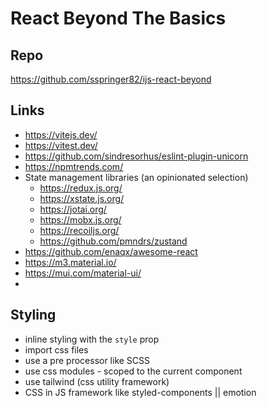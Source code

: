 # React Beyond The Basics

## Repo

https://github.com/sspringer82/ijs-react-beyond

## Links

- https://vitejs.dev/
- https://vitest.dev/
- https://github.com/sindresorhus/eslint-plugin-unicorn
- https://npmtrends.com/
- State management libraries (an opinionated selection)
  - https://redux.js.org/
  - https://xstate.js.org/
  - https://jotai.org/
  - https://mobx.js.org/
  - https://recoiljs.org/ 
  - https://github.com/pmndrs/zustand
- https://github.com/enaqx/awesome-react
- https://m3.material.io/
- https://mui.com/material-ui/
- 

## Styling

- inline styling with the `style` prop
- import css files
- use a pre processor like SCSS
- use css modules - scoped to the current component
- use tailwind (css utility framework)
- CSS in JS framework like styled-components || emotion